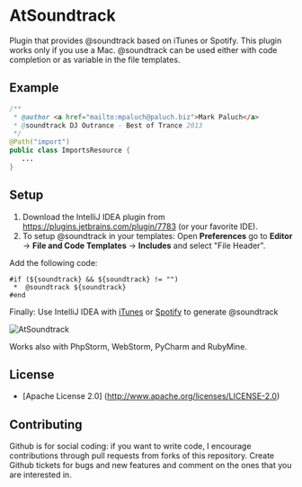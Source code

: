 AtSoundtrack
==============

Plugin that provides @soundtrack based on iTunes or Spotify. This plugin works only if you use a Mac.
@soundtrack can be used either with code completion or as variable in the file templates.


Example
----------

```java
/**
 * @author <a href="mailto:mpaluch@paluch.biz">Mark Paluch</a>
 * @soundtrack DJ Outrance - Best of Trance 2013
 */
@Path("import")
public class ImportsResource {
   ...
}
````

Setup
----------

1. Download the IntelliJ IDEA plugin from https://plugins.jetbrains.com/plugin/7783 (or your favorite IDE).
2. To setup @soundtrack in your templates: Open **Preferences** go to **Editor** -> **File and Code Templates** -> **Includes** and select "File Header". 

Add the following code:
```
#if (${soundtrack} && ${soundtrack} != "")
 *  @soundtrack ${soundtrack}
#end
```

Finally: Use IntelliJ IDEA with [iTunes](https://www.apple.com/itunes/) or [Spotify](https://spotify.com) to generate @soundtrack

![AtSoundtrack](screencast/screencast.gif)

Works also with PhpStorm, WebStorm, PyCharm and RubyMine.


License
-------

* [Apache License 2.0] (http://www.apache.org/licenses/LICENSE-2.0)

Contributing
-------

Github is for social coding: if you want to write code, I encourage contributions through pull requests from forks of this repository. 
Create Github tickets for bugs and new features and comment on the ones that you are interested in.
